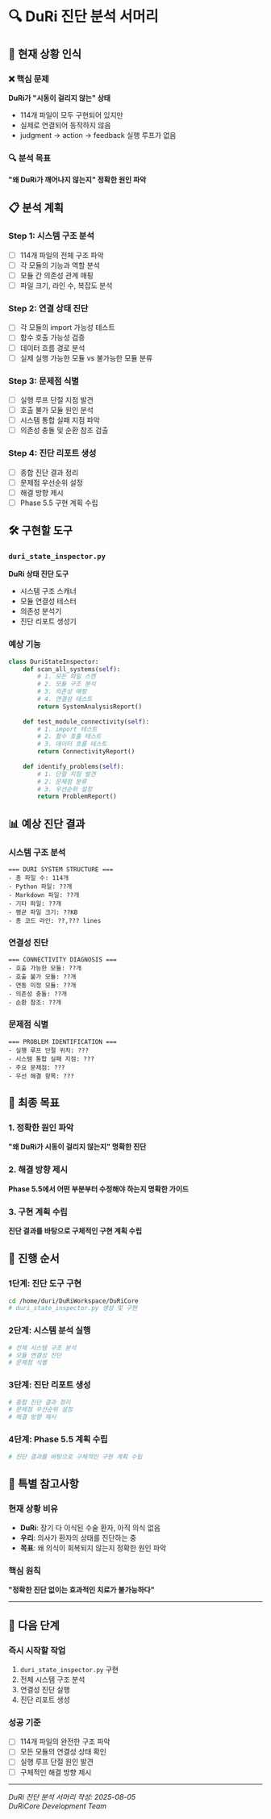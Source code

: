 # 🔍 DuRi 진단 분석 서머리

## 🎯 현재 상황 인식

### ❌ 핵심 문제
**DuRi가 "시동이 걸리지 않는" 상태**
- 114개 파일이 모두 구현되어 있지만
- 실제로 연결되어 동작하지 않음
- judgment → action → feedback 실행 루프가 없음

### 🔍 분석 목표
**"왜 DuRi가 깨어나지 않는지" 정확한 원인 파악**

## 📋 분석 계획

### Step 1: 시스템 구조 분석
- [ ] 114개 파일의 전체 구조 파악
- [ ] 각 모듈의 기능과 역할 분석
- [ ] 모듈 간 의존성 관계 매핑
- [ ] 파일 크기, 라인 수, 복잡도 분석

### Step 2: 연결 상태 진단
- [ ] 각 모듈의 import 가능성 테스트
- [ ] 함수 호출 가능성 검증
- [ ] 데이터 흐름 경로 분석
- [ ] 실제 실행 가능한 모듈 vs 불가능한 모듈 분류

### Step 3: 문제점 식별
- [ ] 실행 루프 단절 지점 발견
- [ ] 호출 불가 모듈 원인 분석
- [ ] 시스템 통합 실패 지점 파악
- [ ] 의존성 충돌 및 순환 참조 검출

### Step 4: 진단 리포트 생성
- [ ] 종합 진단 결과 정리
- [ ] 문제점 우선순위 설정
- [ ] 해결 방향 제시
- [ ] Phase 5.5 구현 계획 수립

## 🛠️ 구현할 도구

### `duri_state_inspector.py`
**DuRi 상태 진단 도구**
- 시스템 구조 스캐너
- 모듈 연결성 테스터
- 의존성 분석기
- 진단 리포트 생성기

### 예상 기능
```python
class DuriStateInspector:
    def scan_all_systems(self):
        # 1. 모든 파일 스캔
        # 2. 모듈 구조 분석
        # 3. 의존성 매핑
        # 4. 연결성 테스트
        return SystemAnalysisReport()
    
    def test_module_connectivity(self):
        # 1. import 테스트
        # 2. 함수 호출 테스트
        # 3. 데이터 흐름 테스트
        return ConnectivityReport()
    
    def identify_problems(self):
        # 1. 단절 지점 발견
        # 2. 문제점 분류
        # 3. 우선순위 설정
        return ProblemReport()
```

## 📊 예상 진단 결과

### 시스템 구조 분석
```
=== DURI SYSTEM STRUCTURE ===
- 총 파일 수: 114개
- Python 파일: ??개
- Markdown 파일: ??개
- 기타 파일: ??개
- 평균 파일 크기: ??KB
- 총 코드 라인: ??,??? lines
```

### 연결성 진단
```
=== CONNECTIVITY DIAGNOSIS ===
- 호출 가능한 모듈: ??개
- 호출 불가 모듈: ??개
- 연동 미정 모듈: ??개
- 의존성 충돌: ??개
- 순환 참조: ??개
```

### 문제점 식별
```
=== PROBLEM IDENTIFICATION ===
- 실행 루프 단절 위치: ???
- 시스템 통합 실패 지점: ???
- 주요 문제점: ???
- 우선 해결 항목: ???
```

## 🎯 최종 목표

### 1. 정확한 원인 파악
**"왜 DuRi가 시동이 걸리지 않는지" 명확한 진단**

### 2. 해결 방향 제시
**Phase 5.5에서 어떤 부분부터 수정해야 하는지 명확한 가이드**

### 3. 구현 계획 수립
**진단 결과를 바탕으로 구체적인 구현 계획 수립**

## 🔄 진행 순서

### 1단계: 진단 도구 구현
```bash
cd /home/duri/DuRiWorkspace/DuRiCore
# duri_state_inspector.py 생성 및 구현
```

### 2단계: 시스템 분석 실행
```bash
# 전체 시스템 구조 분석
# 모듈 연결성 진단
# 문제점 식별
```

### 3단계: 진단 리포트 생성
```bash
# 종합 진단 결과 정리
# 문제점 우선순위 설정
# 해결 방향 제시
```

### 4단계: Phase 5.5 계획 수립
```bash
# 진단 결과를 바탕으로 구체적인 구현 계획 수립
```

## 📝 특별 참고사항

### 현재 상황 비유
- **DuRi**: 장기 다 이식된 수술 환자, 아직 의식 없음
- **우리**: 의사가 환자의 상태를 진단하는 중
- **목표**: 왜 의식이 회복되지 않는지 정확한 원인 파악

### 핵심 원칙
**"정확한 진단 없이는 효과적인 치료가 불가능하다"**

---

## 🚀 다음 단계

### 즉시 시작할 작업
1. `duri_state_inspector.py` 구현
2. 전체 시스템 구조 분석
3. 연결성 진단 실행
4. 진단 리포트 생성

### 성공 기준
- [ ] 114개 파일의 완전한 구조 파악
- [ ] 모든 모듈의 연결성 상태 확인
- [ ] 실행 루프 단절 원인 발견
- [ ] 구체적인 해결 방향 제시

---

*DuRi 진단 분석 서머리 작성: 2025-08-05*  
*DuRiCore Development Team* 
